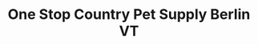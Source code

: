 ---
title: "One Stop Country Pet Supply Berlin VT"
url: /barre/one-stop-country-pet-supply-berlin-vt/
shop: pet
---